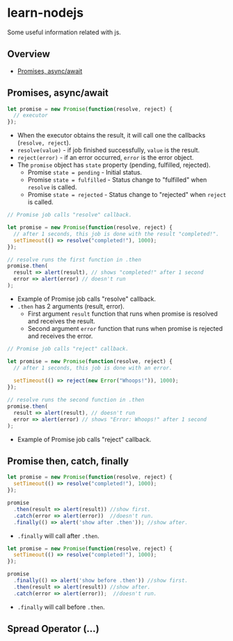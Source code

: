 # learn-nodejs
 Some useful information related with js. 

## Overview
* [Promises, async/await](#promises-asyncawait)

## Promises, async/await
```javascript
let promise = new Promise(function(resolve, reject) {
  // executor
});
```
* When the executor obtains the result, it will call one the callbacks (`resolve, reject`).
* `resolve(value)` - if job finished successfully, `value` is the result.
* `reject(error)` - if an error occurred, `error` is the error object.
* The `promise` object has `state` property (pending, fulfilled, rejected).
  * Promise `state = pending` - Initial status.
  * Promise `state = fulfilled` - Status change to "fulfilled" when `resolve` is called.
  * Promise `state = rejected` - Status change to "rejected" when `reject` is called.

```javascript
// Promise job calls "resolve" callback.

let promise = new Promise(function(resolve, reject) {
  // after 1 seconds, this job is done with the result "completed!".
  setTimeout(() => resolve("completed!"), 1000);
});

// resolve runs the first function in .then
promise.then(
  result => alert(result), // shows "completed!" after 1 second
  error => alert(error) // doesn't run
);
```
* Example of Promise job calls "resolve" callback.
* `.then` has 2 arguments (result, error).
  * First argument `result` function that runs when promise is resolved and receives the result.
  * Second argument `error` function that runs when promise is rejected and receives the error.

```javascript
// Promise job calls "reject" callback.

let promise = new Promise(function(resolve, reject) {
  // after 1 seconds, this job is done with an error.
  
  setTimeout(() => reject(new Error("Whoops!")), 1000);
});

// resolve runs the second function in .then
promise.then(
  result => alert(result), // doesn't run
  error => alert(error) // shows "Error: Whoops!" after 1 second
);
```
* Example of Promise job calls "reject" callback.

## Promise then, catch, finally
```javascript
let promise = new Promise(function(resolve, reject) {
  setTimeout(() => resolve("completed!"), 1000);
});

promise
  .then(result => alert(result)) //show first.
  .catch(error => alert(error))  //doesn't run.
  .finally(() => alert('show after .then')); //show after.
```
* `.finally` will call after `.then`.

```javascript
let promise = new Promise(function(resolve, reject) {
  setTimeout(() => resolve("completed!"), 1000);
});

promise
  .finally(() => alert('show before .then')) //show first.
  .then(result => alert(result)) //show after.
  .catch(error => alert(error));  //doesn't run.  
```

* `.finally` will call before `.then`.

## Spread Operator (...)